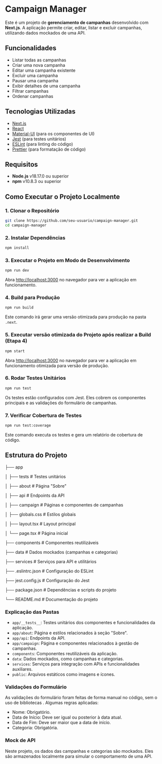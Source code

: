 # Campaign Manager

Este é um projeto de **gerenciamento de campanhas** desenvolvido com **Next.js**. A aplicação permite criar, editar, listar e excluir campanhas, utilizando dados mockados de uma API.

## Funcionalidades

- Listar todas as campanhas
- Criar uma nova campanha
- Editar uma campanha existente
- Excluir uma campanha
- Pausar uma campanha
- Exibir detalhes de uma campanha
- Filtrar campanhas
- Ordenar campanhas

## Tecnologias Utilizadas

- [Next.js](https://nextjs.org/)
- [React](https://reactjs.org/)
- [Material-UI](https://mui.com/) (para os componentes de UI)
- [Jest](https://jestjs.io/) (para testes unitários)
- [ESLint](https://eslint.org/) (para linting do código)
- [Prettier](https://prettier.io/) (para formatação de código)

## Requisitos

- **Node.js** v18.17.0 ou superior
- **npm** v10.8.3 ou superior

## Como Executar o Projeto Localmente

### 1. Clonar o Repositório

```bash
git clone https://github.com/seu-usuario/campaign-manager.git
cd campaign-manager
```

### 2. Instalar Dependências

```bash
npm install
```

### 3. Executar o Projeto em Modo de Desenvolvimento

```bash
npm run dev
```

Abra [http://localhost:3000](http://localhost:3000) no navegador para ver a aplicação em funcionamento.

### 4. Build para Produção

```bash
npm run build
```

Este comando irá gerar uma versão otimizada para produção na pasta `.next`.

### 5. Executar versão otimizada do Projeto após realizar a Build (Etapa 4)

```bash
npm start
```

Abra [http://localhost:3000](http://localhost:3000) no navegador para ver a aplicação em funcionamento otimizada para versão de produção.

### 6. Rodar Testes Unitários

```bash
npm run test
```

Os testes estão configurados com Jest. Eles cobrem os componentes principais e as validações do formulário de campanhas.

### 7. Verificar Cobertura de Testes

```bash
npm run test:coverage
```

Este comando executa os testes e gera um relatório de cobertura de código.

## Estrutura do Projeto

├── app

│ ├── tests # Testes unitários

│ ├── about # Página "Sobre"

│ ├── api # Endpoints da API

│ ├── campaign # Páginas e componentes de campanhas

│ ├── globals.css # Estilos globais

│ ├── layout.tsx # Layout principal

│ └── page.tsx # Página inicial

├── components # Componentes reutilizáveis

├── data # Dados mockados (campanhas e categorias)

├── services # Serviços para API e utilitários

├── .eslintrc.json # Configuração do ESLint

├── jest.config.js # Configuração do Jest

├── package.json # Dependências e scripts do projeto

└── README.md # Documentação do projeto

### Explicação das Pastas

- `app/__tests__`: Testes unitários dos componentes e funcionalidades da aplicação.
- `app/about`: Página e estilos relacionados à seção "Sobre".
- `app/api`: Endpoints da API.
- `app/campaign`: Página e componentes relacionados à gestão de campanhas.
- `components`: Componentes reutilizáveis da aplicação.
- `data`: Dados mockados, como campanhas e categorias.
- `services`: Serviços para integração com APIs e funcionalidades auxiliares.
- `public`: Arquivos estáticos como imagens e ícones.

### Validações do Formulário

As validações do formulário foram feitas de forma manual no código, sem o uso de bibliotecas . Algumas regras aplicadas:

- Nome: Obrigatório.
- Data de Início: Deve ser igual ou posterior à data atual.
- Data de Fim: Deve ser maior que a data de início.
- Categoria: Obrigatória.

### Mock de API

Neste projeto, os dados das campanhas e categorias são mockados. Eles são armazenados localmente para simular o comportamento de uma API.
